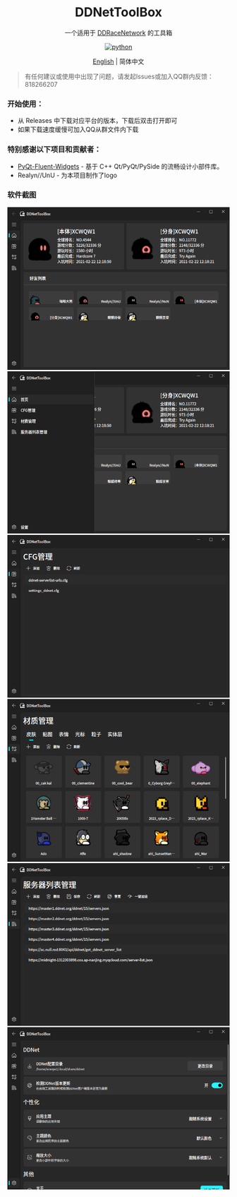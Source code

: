 <div align="center">
  
# DDNetToolBox

一个适用于 [DDRaceNetwork](https://ddnet.org/) 的工具箱

</div> 

<p align="center">
  <a href="https://www.python.org/">
    <img src="https://img.shields.io/static/v1?label=python&message=3.11.4&color=blue" alt="python">
  </a>
</P>

<p align="center">
<a href="README.md">English</a> | 简体中文
</p>

> 有任何建议或使用中出现了问题，请发起Issues或加入QQ群内反馈：818266207

### 开始使用：

- 从 Releases 中下载对应平台的版本，下载后双击打开即可
- 如果下载速度缓慢可加入QQ从群文件内下载

### 特别感谢以下项目和贡献者：

- [PyQt-Fluent-Widgets](https://github.com/zhiyiYo/PyQt-Fluent-Widgets) - 基于 C++ Qt/PyQt/PySide 的流畅设计小部件库。
- Realyn//UnU - 为本项目制作了logo

### 软件截图

![首页](images/home.png)
![侧栏](images/home_tab.png)
![cfg管理](images/cfg.png)
![资源管理](images/resouces.png)
![服务器列表管理](images/server_list.png)
![设置](images/settings.png)